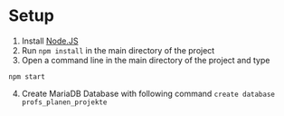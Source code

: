 # Setup

1. Install [Node.JS](https://nodejs.org)
2. Run `npm install` in the main directory of the project
3. Open a command line in the main directory of the project and type

```
npm start
```

4. Create MariaDB Database with following command `create database profs_planen_projekte`
